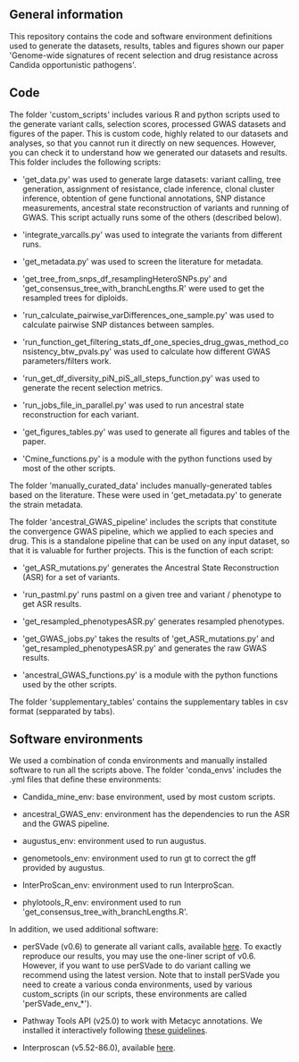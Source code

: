 ## General information

This repository contains the code and software environment definitions used to generate the datasets, results, tables and figures shown our paper 'Genome-wide signatures of recent selection and drug resistance across Candida opportunistic pathogens'.

## Code

The folder 'custom_scripts' includes various R and python scripts used to the generate variant calls, selection scores, processed GWAS datasets and figures of the paper. This is custom code, highly related to our datasets and analyses, so that you cannot run it directly on new sequences. However, you can check it to understand how we generated our datasets and results. This folder includes the following scripts:

- 'get_data.py' was used to generate large datasets: variant calling,  tree generation, assignment of resistance, clade inference, clonal cluster inference, obtention of gene functional annotations, SNP distance measurements, ancestral state reconstruction of variants and running of GWAS. This script actually runs some of the others (described below).

- 'integrate_varcalls.py' was used to integrate the variants from different runs.

- 'get_metadata.py' was used to screen the literature for metadata.

- 'get_tree_from_snps_df_resamplingHeteroSNPs.py' and 'get_consensus_tree_with_branchLengths.R' were used to get the resampled trees for diploids.

- 'run_calculate_pairwise_varDifferences_one_sample.py' was used to calculate pairwise SNP distances between samples.

- 'run_function_get_filtering_stats_df_one_species_drug_gwas_method_consistency_btw_pvals.py' was used to calculate how different GWAS parameters/filters work.

- 'run_get_df_diversity_piN_piS_all_steps_function.py' was used to generate the recent selection metrics.

- 'run_jobs_file_in_parallel.py' was used to run ancestral state reconstruction for each variant.

- 'get_figures_tables.py' was used to generate all figures and tables of the paper.

- 'Cmine_functions.py' is a module with the python functions used by most of the other scripts.

The folder 'manually_curated_data' includes manually-generated tables based on the literature. These were used in 'get_metadata.py' to generate the strain metadata.

The folder 'ancestral_GWAS_pipeline' includes the scripts that constitute the convergence GWAS pipeline, which we applied to each species and drug. This is a standalone pipeline that can be used on any input dataset, so that it is valuable for further projects. This is the function of each script:

- 'get_ASR_mutations.py' generates the Ancestral State Reconstruction (ASR) for a set of variants.

- 'run_pastml.py' runs pastml on a given tree and variant / phenotype to get ASR results.

- 'get_resampled_phenotypesASR.py' generates resampled phenotypes.

- 'get_GWAS_jobs.py' takes the results of 'get_ASR_mutations.py' and 'get_resampled_phenotypesASR.py' and generates the raw GWAS results.

- 'ancestral_GWAS_functions.py' is a module with the python functions used by the other scripts.

The folder 'supplementary_tables' contains the supplementary tables in csv format (sepparated by tabs).

## Software environments

We used a combination of conda environments and manually installed software to run all the scripts above. The folder 'conda_envs' includes the .yml files that define these environments:

- Candida_mine_env: base environment, used by most custom scripts.

- ancestral_GWAS_env: environment has the dependencies to run the ASR and the GWAS pipeline.

- augustus_env: environment used to run augustus.

- genometools_env: environment used to run gt to correct the gff provided by augustus.

- InterProScan_env: environment used to run InterproScan.

- phylotools_R_env: environment used to run 'get_consensus_tree_with_branchLengths.R'.

In addition, we used additional software:

- perSVade (v0.6) to generate all variant calls, available [here](https://github.com/Gabaldonlab/perSVade). To exactly reproduce our results, you may use the one-liner script of v0.6. However, if you want to use perSVade to do variant calling we recommend using the latest version. Note that to install perSVade you need to create a various conda environments, used by various custom_scripts (in our scripts, these environments are called 'perSVade_env_*').

- Pathway Tools API (v25.0) to work with Metacyc annotations. We installed it interactively following [these guidelines](https://bioinformatics.ai.sri.com/ptools/installation-guide/released/index.html).

- Interproscan (v5.52-86.0), available [here](https://interproscan-docs.readthedocs.io/).
